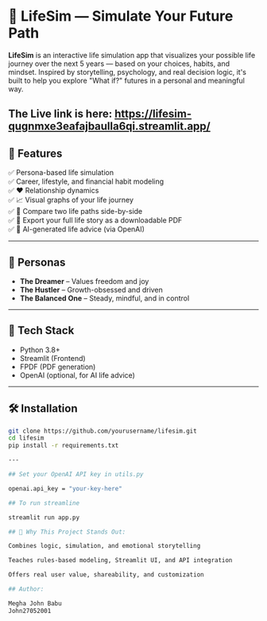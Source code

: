 # 🧬 LifeSim — Simulate Your Future Path

**LifeSim** is an interactive life simulation app that visualizes your possible life journey over the next 5 years — based on your choices, habits, and mindset. Inspired by storytelling, psychology, and real decision logic, it's built to help you explore "What if?" futures in a personal and meaningful way.

The Live link is here: https://lifesim-qugnmxe3eafajbaulla6qi.streamlit.app/
---

## 🚀 Features

✅ Persona-based life simulation  
✅ Career, lifestyle, and financial habit modeling  
✅ ❤️ Relationship dynamics  
✅ 📈 Visual graphs of your life journey  
✅ 🧪 Compare two life paths side-by-side  
✅ 📝 Export your full life story as a downloadable PDF  
✅ 🤖 AI-generated life advice (via OpenAI)

---

## 🧠 Personas

- **The Dreamer** – Values freedom and joy  
- **The Hustler** – Growth-obsessed and driven  
- **The Balanced One** – Steady, mindful, and in control

---

## 🔧 Tech Stack

- Python 3.8+  
- Streamlit (Frontend)  
- FPDF (PDF generation)  
- OpenAI (optional, for AI life advice)

---

## 🛠️ Installation

```bash
git clone https://github.com/yourusername/lifesim.git
cd lifesim
pip install -r requirements.txt

---

## Set your OpenAI API key in utils.py

openai.api_key = "your-key-here"

## To run streamline

streamlit run app.py

## 🤯 Why This Project Stands Out: 

Combines logic, simulation, and emotional storytelling

Teaches rules-based modeling, Streamlit UI, and API integration

Offers real user value, shareability, and customization

## Author:

Megha John Babu
John27052001

